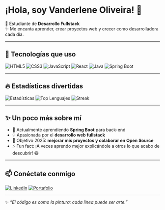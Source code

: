 #  ¡Hola, soy Vanderlene Oliveira! 👋

🚀 Estudiante de **Desarrollo Fullstack**  
✨ Me encanta aprender, crear proyectos web y crecer como desarrolladora cada día.  

---

## 🎨 Tecnologías que uso
![HTML5](https://img.shields.io/badge/HTML5-FF5733?style=for-the-badge&logo=html5&logoColor=white)
![CSS3](https://img.shields.io/badge/CSS3-2965f1?style=for-the-badge&logo=css3&logoColor=white)
![JavaScript](https://img.shields.io/badge/JavaScript-f7df1e?style=for-the-badge&logo=javascript&logoColor=black)
![React](https://img.shields.io/badge/React-61dafb?style=for-the-badge&logo=react&logoColor=black)
![Java](https://img.shields.io/badge/Java-ED8B00?style=for-the-badge&logo=java&logoColor=white)
![Spring Boot](https://img.shields.io/badge/Spring_Boot-6DB33F?style=for-the-badge&logo=springboot&logoColor=white)

---

## 🔥 Estadísticas divertidas
![Estadísticas](https://github-readme-stats.vercel.app/api?username=TUUSUARIO&show_icons=true&theme=radical)
![Top Lenguajes](https://github-readme-stats.vercel.app/api/top-langs/?username=TUUSUARIO&layout=compact&theme=radical)
![Streak](https://streak-stats.demolab.com?user=TUUSUARIO&theme=radical&date_format=j%20M%5B%20Y%5D)


---

## ✨ Un poco más sobre mí
- 🌱 Actualmente aprendiendo **Spring Boot** para back-end  
- 💡 Apasionada por el **desarrollo web fullstack**  
- 🎯 Objetivo 2025: **mejorar mis proyectos y colaborar en Open Source**  
- ⚡ Fun fact: ¡A veces aprendo mejor explicándole a otros lo que acabo de descubrir! 😄  

---

## 📫 Conéctate conmigo
[![LinkedIn](https://img.shields.io/badge/LinkedIn-0A66C2?style=for-the-badge&logo=linkedin&logoColor=white)](https://linkedin.com/in/TULINKEDIN)
[![Portafolio](https://img.shields.io/badge/🌐%20Portafolio-FF4088?style=for-the-badge)](https://tusitio.com)

---

✨ _“El código es como la pintura: cada línea puede ser arte.”_

